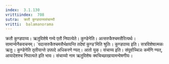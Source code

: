 ```yaml
---
index:  3.1.130
vrittiindex:  708
sutra:  क्रतौ कुण्डपाय्यसंचाय्यौ
vritti:  balamanorama 
---
```


क्रतौ कुण्डपाय्य। ऋतुविशेषे गम्ये एतौ निपात्येते। कुण्डेनेति। अत्सरुकैश्चमसैरित्यर्थः। सामान्येनैकवचनम्। `यदत्सरुकैश्चमसैर्भक्षयन्ति तदेषां कुण्ड'मिति श्रुतिः। कुण्डपाय्य इति। सत्रविशेषात्मकः ऋतुः। कुण्डेनेति तृतीयान्ते उपपदे अधिकरणे ण्यत्। आतो युक्। संचाय्य इति। संपूर्वाच्चिञः कर्मणि ण्यत्, आयादेशश्च निपात्यते इति भावः। संचाय्यो नाम ऋतुविशेषः क्वचिच्छाखायामन्वेषणीयः। 

